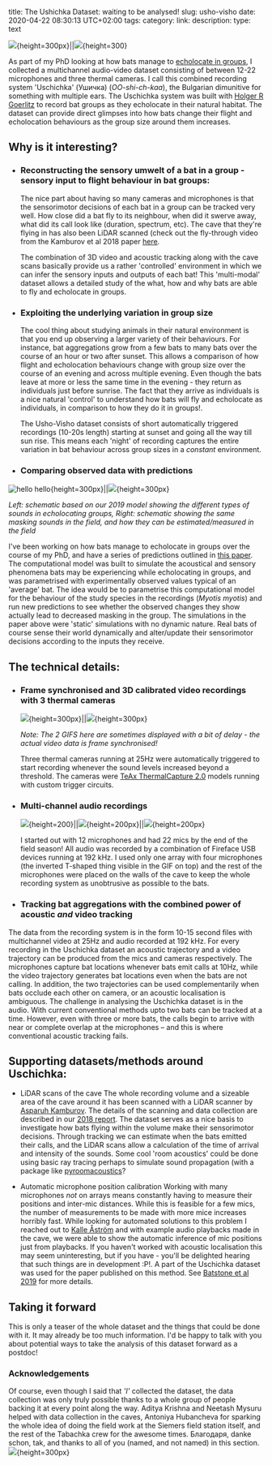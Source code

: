 title: The Ushichka Dataset: waiting to be analysed!
slug: usho-visho
date: 2020-04-22 08:30:13 UTC+02:00
tags: 
category: 
link: 
description: 
type: text

![](../images/DC6A5930_w.JPG){height=300px}||![](../images/orlova_chuka.gif){height=300}


As part of my PhD looking at how bats manage to [echolocate in groups](../research), I collected a multichannel audio-video dataset consisting of between 12-22 microphones and three thermal cameras.
I call this combined recording system 'Uschichka' (Ушичка) (*OO-shi-ch-kaa*), the Bulgarian dimunitive for something with multiple ears. The Uschichka system was built with [Holger R Goerlitz](https://www.orn.mpg.de/person/26282/2902144) to record bat
groups as they echolocate in their natural habitat. The dataset can provide direct glimpses into how bats change their flight and echolocation behaviours as 
the group size around them increases. 


## Why is it interesting?
* ### Reconstructing the sensory umwelt of a bat in a group - sensory input to  flight behaviour in bat groups:
	The nice part about having so many cameras and microphones is that  the sensorimotor decisions of each bat in a group can be tracked very well. How close
	did a bat fly to its neighbour, when did it swerve away, what did its call look like (duration, spectrum, etc). The cave  that they're flying in has also been LiDAR scanned 
	(check out the fly-through video from the Kamburov et al 2018 paper [here](../publications). 

	The combination of 3D video and acoustic tracking along with the cave scans basically provide us a rather 'controlled' environment in which we can infer the sensory inputs
	and outputs of each bat! This 'multi-modal' dataset allows a detailed study of the what, how and why bats are able to fly and echolocate in groups.  

* ### Exploiting the underlying variation in group size

	The cool thing about studying animals in their natural environment is that you end up observing a larger variety of their behaviours. For instance, bat aggregations grow from a 
	few bats to many bats over the course of an hour or two after sunset. This allows a comparison of how flight and echolocation behaviours change with group size over the course
	of an evening and across multiple evening. Even though the bats leave at more or less the same time in the evening - they return as individuals just before sunrise. The fact
	that they arrive as individuals is a nice natural 'control' to understand how bats will fly and echolocate as individuals, in comparison to how they do it in groups!.
	
	The Usho-Visho dataset consists of short automatically triggered recordings (10-20s length) starting at sunset and going all the way till sun rise. This means each 'night' of 
	recording captures the entire variation in bat behaviour across group sizes in a *constant* environment. 

* ### Comparing observed data with predictions
![hello hello](../images/modelling_schematic.png){height=300px}||![](../images/flying_bats_schematic.png){height=300px}

*Left: schematic based on our 2019 model showing the different types of sounds in echolocating groups, Right: schematic showing the same masking sounds in the field, and how they can be estimated/measured in the field*

I've been working on how bats manage to echolocate in groups over the course of my PhD, and have a series of predictions outlined in [this paper](https://www.pnas.org/content/116/52/26662.short).
The computational model was built to simulate the acoustical and sensory phenomena bats may be experiencing while echolocating in groups, and was parametrised with 
experimentally observed values typical of an 'average' bat. The idea would be to parametrise this computational model for the behaviour of the study species in the recordings 
(*Myotis myotis*) and run new predictions to see whether the observed changes they  show actually lead to decreased masking in the group. The simulations in the paper above
were 'static' simulations with no dynamic nature. Real bats of course sense their world dynamically and alter/update their sensorimotor decisions according to  the inputs they 
receive. 

## The technical details:

* ### Frame synchronised and 3D calibrated video recordings with 3 thermal cameras

	![](../images/K1_wand.gif){height=300px}||![](../images/K3_wand.gif){height=300px}

	*Note: The 2 GIFS here are sometimes displayed with a bit of delay - the actual video data is frame synchronised!*

	Three thermal cameras running at 25Hz were automatically triggered to start recording whenever the sound levels increased beyond a threshold. The cameras
	were [TeAx ThermalCapture 2.0](https://thermalcapture.com/thermalcapture-2-0-640/) models running with custom trigger circuits. 

* ### Multi-channel audio recordings 

	![](../images/DSC06067.JPG){height=200}||![](../images/DSC05051.JPG){height=200px}||![](../images/DSC06121.JPG){height=200px}
	
	I started out with 12 microphones and had 22 mics by the end of the field season! All audio was recorded by a combination of Fireface USB devices 
	running at 192 kHz. I used only one array with four microphones (the inverted T-shaped thing visible in the GIF on top) and the rest of the microphones
	were placed on the walls of the cave to keep  the whole recording system as unobtrusive as possible to the bats. 

* ### Tracking bat aggregations with the combined power of acoustic *and* video tracking
The data from the recording system is in the form 10-15 second files with multichannel video at 25Hz and audio recorded at 192 kHz.
For every recording in the Uschichka dataset an acoustic trajectory and a video trajectory can be produced from the mics and cameras respectively.
The microphones capture bat locations whenever bats emit calls at 10Hz, while the video trajectory generates bat locations even when the bats are not calling.
In addition, the two trajectories can be used complementarily when bats occlude each other on camera, or an acoustic localisation is ambiguous. 
The challenge in analysing the Uschichka dataset is in the audio. With current conventional methods upto two bats can be tracked at a time. 
However, even with three or more bats, the calls begin to arrive with near or complete overlap at the microphones – and this is where conventional acoustic tracking fails. 




## Supporting datasets/methods around Uschichka:
* LiDAR scans of the cave
The whole recording volume and a sizeable area of the cave around it has been scanned with a LiDAR scanner by [Asparuh Kamburov](https://www.linkedin.com/in/asparuh-kamburov-baa58525/?originalSubdomain=bg).
The details of the scanning and data collection are described in our [2018 report](../publications). The dataset serves as a nice basis to investigate
how bats flying within the volume make their sensorimotor decisions. Through tracking we can estimate when the bats emitted their calls, and the LiDAR scans allow
a calculation of the time of arrival and intensity of the sounds. Some cool 'room acoustics' could be done using basic ray tracing perhaps to simulate sound propagation (with a package like
[pyroomacoustics](https://pyroomacoustics.readthedocs.io/en/pypi-release/index.html)?

* Automatic microphone position calibration
Working with many microphones *not* on arrays means constantly having to measure their positions and inter-mic distances. While this is feasible for 
a few mics, the number of measurements to be made with more mice increases horribly fast. While looking for automated solutions to this problem I reached out
to [Kalle Åström](http://www.maths.lu.se/staff/kalleastrom/) and with example audio playbacks made in the cave, we were able to show the automatic inference of
mic positions just from playbacks. If you haven't worked with acoustic localisation this may seem uninteresting, but if you have - you'll be delighted hearing that
such things are in development :P!. A part of  the Uschichka dataset was used for the paper published on this method. See [Batstone et al 2019](../publications) 
for more details. 
## Taking it forward
This is only a teaser of the whole dataset and the things that could be done with it. It may already be too much information. 
I'd be happy to talk with you about potential ways to take the analysis of this dataset forward as a postdoc!

### Acknowledgements
Of course, even though I said that *'I'* collected the dataset, the data collection was only truly possible thanks to a whole group of people backing it at every point along the way.
Aditya Krishna and Neetash Mysuru helped with data collection in the caves, Antoniya Hubancheva for sparking the whole idea of doing the field work at the Siemers field station itself,
and the rest of the Tabachka crew for the awesome times. Благодаря, danke schon, tak, and thanks to all of you (named, and not named) in this section. 
![](../images/DSC04822.JPG){height=300px}
